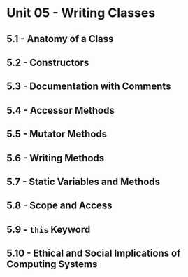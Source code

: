 # Unit 05 - Writing Classes

## 5.1 - Anatomy of a Class

## 5.2 - Constructors

## 5.3 - Documentation with Comments

## 5.4 - Accessor Methods

## 5.5 - Mutator Methods

## 5.6 - Writing Methods

## 5.7 - Static Variables and Methods

## 5.8 - Scope and Access

## 5.9 - `this` Keyword

## 5.10 - Ethical and Social Implications of Computing Systems
